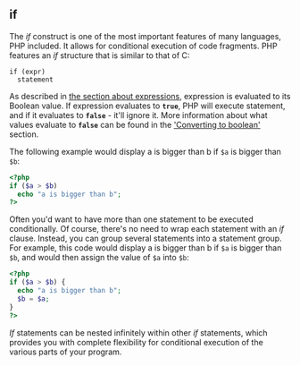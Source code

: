 if
--

The *if* construct is one of the most important features of many
languages, PHP included. It allows for conditional execution of code
fragments. PHP features an *if* structure that is similar to that of C:

    if (expr)
      statement

As described in
<a href="/language/expressions.html" class="link">the section about expressions</a>,
<span class="replaceable">expression</span> is evaluated to its Boolean
value. If <span class="replaceable">expression</span> evaluates to
**`true`**, PHP will execute <span class="replaceable">statement</span>,
and if it evaluates to **`false`** - it'll ignore it. More information
about what values evaluate to **`false`** can be found in the
<a href="/language/types/boolean.html#language.types.boolean.casting" class="link">'Converting to boolean'</a>
section.

The following example would display <span class="computeroutput">a is
bigger than b</span> if `$a` is bigger than `$b`:

``` php
<?php
if ($a > $b)
  echo "a is bigger than b";
?>
```

Often you'd want to have more than one statement to be executed
conditionally. Of course, there's no need to wrap each statement with an
*if* clause. Instead, you can group several statements into a statement
group. For example, this code would display <span
class="computeroutput">a is bigger than b</span> if `$a` is bigger than
`$b`, and would then assign the value of `$a` into `$b`:

``` php
<?php
if ($a > $b) {
  echo "a is bigger than b";
  $b = $a;
}
?>
```

*If* statements can be nested infinitely within other *if* statements,
which provides you with complete flexibility for conditional execution
of the various parts of your program.

